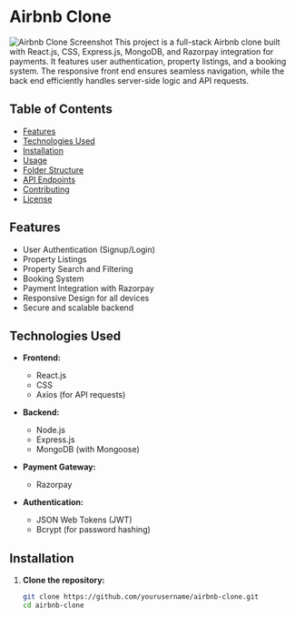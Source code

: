 # Airbnb Clone

![Airbnb Clone Screenshot](https://your-image-link.com/screenshot.png)
This project is a full-stack Airbnb clone built with React.js, CSS, Express.js, MongoDB, and Razorpay integration for payments. It features user authentication, property listings, and a booking system. The responsive front end ensures seamless navigation, while the back end efficiently handles server-side logic and API requests.

## Table of Contents

- [Features](#features)
- [Technologies Used](#technologies-used)
- [Installation](#installation)
- [Usage](#usage)
- [Folder Structure](#folder-structure)
- [API Endpoints](#api-endpoints)
- [Contributing](#contributing)
- [License](#license)

## Features

- User Authentication (Signup/Login)
- Property Listings
- Property Search and Filtering
- Booking System
- Payment Integration with Razorpay
- Responsive Design for all devices
- Secure and scalable backend

## Technologies Used

- **Frontend:**
  - React.js
  - CSS
  - Axios (for API requests)
  
- **Backend:**
  - Node.js
  - Express.js
  - MongoDB (with Mongoose)
  
- **Payment Gateway:**
  - Razorpay
  
- **Authentication:**
  - JSON Web Tokens (JWT)
  - Bcrypt (for password hashing)

## Installation

1. **Clone the repository:**
   ```bash
   git clone https://github.com/yourusername/airbnb-clone.git
   cd airbnb-clone

